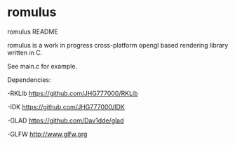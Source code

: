 romulus
=====
romulus README

romulus is a work in progress cross-platform opengl based rendering library written in C.

See main.c for example.

Dependencies: 

 -RKLib https://github.com/JHG777000/RKLib
 
 -IDK https://github.com/JHG777000/IDK

 -GLAD https://github.com/Dav1dde/glad

 -GLFW http://www.glfw.org